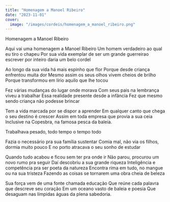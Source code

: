 ```yaml
---
title: "Homenagem a Manoel Ribeiro"
date: "2023-11-01"
cover:
  image: "/images/cordeis/homenagem_a_manoel_ribeiro.png"
---
```


Homenagem a Manoel Ribeiro

Aqui vai uma homenagem a Manoel Ribeiro
Um homem verdadeiro ao qual eu tiro o chapeu
Por sua vida exemplar de ser um grande guerreirao escrever por inteiro daria um belo cordel

Ao longo da sua vida há mais espinho que flor
Porque desde criança enfrentou muita dor
Mesmo assim os seus olhos vivem cheios de brilho
Porque transformou em lírio aquilo que lhe tocou

Fez várias mudanças do lugar onde morava
Com seus pais na lembrança viveu a trabalhar
Essa realidade presente desde a infância
Fez que mesmo sendo criança não podesse brincar

Tem a vida marcada por se dispor a aprender
Em qualquer canto que chega o seu destino é crescer
Assim em toda empresa que provia a sua ceia
Inclusive na Copesbra, na famosa pesca da baleia.

Trabalhava pesado, todo tempo o tempo todo

Fazia o necessário pra sua família sustentar
Comia mal, não via os filhos, dormia muito pouco
E no  porto atracava o seu sonho de estudar

Quando tudo acabou e ficou sem ter pra onde ir
Não parou, procurou um novo rumo pra seguir
Daí descobriu a sua grande riqueza
Inteligência e competência pra ser poeta da natureza
Encontra rima em tudo, no mangue ou na sua tristeza
Fazendo as coisas se tornarem uma obra cheia de beleza

Sua força vem de uma fonte chamada educação
Que reúne cada palavra que descreve seu coração
Em um oceano  vasto de baleia e poesia
Que desaguam nas límpidas águas da plena sabedoria.
